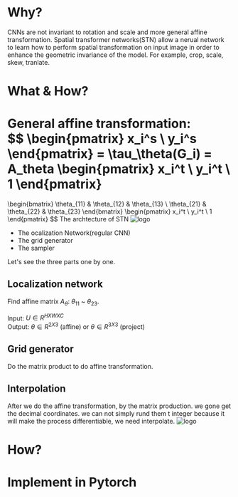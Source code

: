 # Why?
CNNs are not invariant to rotation and scale and more general affine transformation. Spatial transformer networks(STN) allow a nerual network to learn how to perform spatial transformation on input image in order to enhance the geometric invariance of the model. For example, crop, scale, skew, tranlate.
# What & How?
General affine transformation:  
 $$ 
\begin{pmatrix}
x_i^s \\
y_i^s
\end{pmatrix}
= \tau_\theta(G_i) =
A_theta
\begin{pmatrix}
x_i^t \\
y_i^t \\
1
\end{pmatrix}
=
\begin{bmatrix}
\theta_{11} & \theta_{12}  & \theta_{13} \\
\theta_{21} & \theta_{22}  & \theta_{23} 
\end{bmatrix}
\begin{pmatrix}
x_i^t \\
y_i^t \\
1
\end{pmatrix}
$$
The archtecture of STN
![logo](https://pytorch.org/tutorials/_images/stn-arch.png "STN")
- The ocalization Network(regular CNN)
- The grid generator
- The sampler

Let's see the three parts one by one.
## Localization network
Find affine matrix $A_\theta$: $\theta_{11}$ ~ $\theta_{23}$.
 

Input: $U \in R^{HXWXC}$  
Output: $\theta \in R^{2X3}$ (affine) or $\theta \in R^{3X3}$ (project)


## Grid generator
Do the matrix product to do affine transformation.

## Interpolation
After we do the affine transformation, by the matrix production. we gone get the decimal coordinates. we can not simply rund them  t integer because it will make  the process differentiable, we need interpolate. 
![logo](https://i.imgur.com/wd0Xd2T.png "Interpolation")


# How?
# Implement in Pytorch
